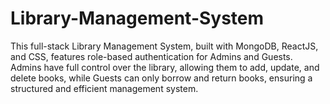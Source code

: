 # Library-Management-System
This full-stack Library Management System, built with MongoDB, ReactJS, and CSS, features role-based authentication for Admins and Guests. Admins have full control over the library, allowing them to add, update, and delete books, while Guests can only borrow and return books, ensuring a structured and efficient management system.

